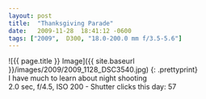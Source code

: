 ```yaml
---
layout: post
title:  "Thanksgiving Parade"
date:   2009-11-28  18:41:12 -0600
tags: ["2009",  D300, "18.0-200.0 mm f/3.5-5.6"]
---
```

![{{ page.title }} Image]({{ site.baseurl }}/images/2009/2009_1128_DSC3540.jpg)
{: .prettyprint}  
I have much to learn about night shooting  
2.0 sec, f/4.5, ISO 200 - Shutter clicks this day: 57